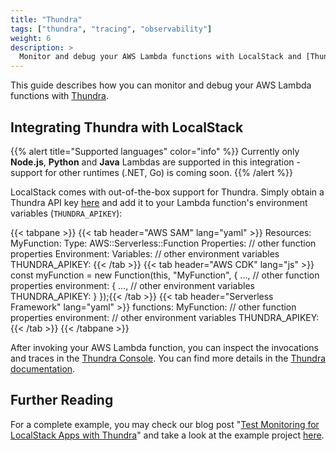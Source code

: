 ```yaml
---
title: "Thundra"
tags: ["thundra", "tracing", "observability"]
weight: 6
description: >
  Monitor and debug your AWS Lambda functions with LocalStack and [Thundra](https://thundra.io).
---
```


This guide describes how you can monitor and debug your AWS Lambda functions with [Thundra](https://thundra.io).


## Integrating Thundra with LocalStack

{{% alert title="Supported languages" color="info" %}}
Currently only **Node.js**, **Python** and **Java** Lambdas are supported in this integration - support for other runtimes (.NET, Go) is coming soon.
{{% /alert %}}

LocalStack comes with out-of-the-box support for Thundra. Simply obtain a Thundra API key [here](https://console.thundra.io/onboarding/serverless) and add it to your Lambda function's environment variables (`THUNDRA_APIKEY`):

{{< tabpane >}}
{{< tab header="AWS SAM" lang="yaml" >}}
Resources:
  MyFunction:
    Type: AWS::Serverless::Function
    Properties:
      // other function properties
      Environment:
        Variables:
          // other environment variables
          THUNDRA_APIKEY: <YOUR-THUNDRA-API-KEY>{{< /tab >}}
{{< tab header="AWS CDK" lang="js" >}}
const myFunction = new Function(this, "MyFunction", {
    ..., // other function properties
    environment: {
        ..., // other environment variables
        THUNDRA_APIKEY: <MY-THUNDRA-API-KEY>
    }
});{{< /tab >}}
{{< tab header="Serverless Framework" lang="yaml" >}}
functions:
  MyFunction:
    // other function properties
    environment:
      // other environment variables
      THUNDRA_APIKEY: <YOUR-THUNDRA-API-KEY>{{< /tab >}}
{{< /tabpane >}}

After invoking your AWS Lambda function, you can inspect the invocations and traces in the [Thundra Console](https://console.thundra.io). You can find more details in the [Thundra documentation](https://apm.docs.thundra.io).

## Further Reading

For a complete example, you may check our blog post "[Test Monitoring for LocalStack Apps with Thundra](https://localstack.cloud/blog/2021-09-16-test-monitoring-for-localstack-apps)" and take a look at the example project [here](https://github.com/thundra-io/thundra-demo-localstack-java).